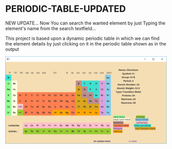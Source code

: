 # PERIODIC-TABLE-UPDATED

NEW UPDATE...
Now You can search the wanted element by just Typing the element's name from the search textfield...

This project is based upon a dynamic periodic table in which we can find the element details by just clicking on it in the periodic table shown as in the output



![](https://github.com/adarsh1405/PERIODIC-TABLE-UPDATED/raw/master/output1.PNG)
